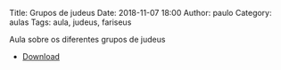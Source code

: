 Title: Grupos de judeus
Date: 2018-11-07 18:00
Author: paulo
Category: aulas
Tags: aula, judeus, fariseus

Aula sobre os diferentes grupos de judeus

- [Download](https://www.dropbox.com/s/h1ep00jxifdx180/AULA%20-%20EBD%20-%2007%3A11%3A2018.pdf?dl=1)